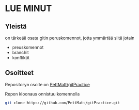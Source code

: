 # LUE MINUT

## Yleistä

on tärkeää osata gitin peruskomennot, jotta ymmärtää siitä jotain

- preuskomennot
- branchit
- konfliktit

## Osoitteet

Repositoryn osoite on [PettMatt/gitPractice](https://github.com/PettMatt/gitPractice)

Repon kloonaus onnistuu komennolla

```bash
git clone https://github.com/PettMatt/gitPractice.git
```
